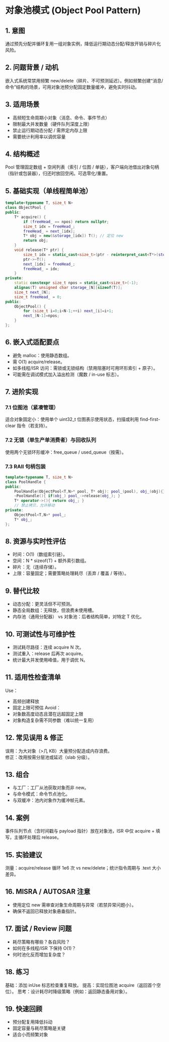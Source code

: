 # 对象池模式 (Object Pool Pattern)

## 1. 意图
通过预先分配并循环复用一组对象实例，降低运行期动态分配/释放开销与碎片化风险。

## 2. 问题背景 / 动机
嵌入式系统常禁用频繁 new/delete（碎片、不可预测延迟）。例如频繁创建“消息/命令”结构的场景，可用对象池预分配固定数量缓冲，避免实时抖动。

## 3. 适用场景
- 高频短生命周期小对象（消息、命令、事件节点）
- 限制最大并发数量（硬件队列深度上限）
- 禁止运行期动态分配 / 需界定内存上限
- 需要统计利用率以调优容量

## 4. 结构概述
Pool 管理固定数组 + 空闲列表（索引 / 位图 / 单链），客户端向池借出对象句柄（指针或包装器），归还时放回空闲。可选零化/重置。

## 5. 基础实现（单线程简单池）
```cpp
template<typename T, size_t N>
class ObjectPool {
public:
    T* acquire() {
        if (freeHead_ == npos) return nullptr;
        size_t idx = freeHead_;
        freeHead_ = next_[idx];
        T* obj = new(&storage_[idx]) T(); // 定位 new
        return obj;
    }
    void release(T* ptr) {
        size_t idx = static_cast<size_t>(ptr - reinterpret_cast<T*>(storage_));
        ptr->~T();
        next_[idx] = freeHead_;
        freeHead_ = idx;
    }
private:
    static constexpr size_t npos = static_cast<size_t>(-1);
    alignas(T) unsigned char storage_[N][sizeof(T)];
    size_t next_[N];
    size_t freeHead_ = 0;
public:
    ObjectPool() {
        for (size_t i=0;i<N-1;++i) next_[i]=i+1;
        next_[N-1]=npos;
    }
};
```

## 6. 嵌入式适配要点
- 避免 malloc：使用静态数组。
- 需 O(1) acquire/release。
- 如多线程/ISR 访问：需锁或无锁结构（禁用阻塞时可用环形索引 + 原子）。
- 可能需在调试模式加入溢出检测（魔数 / in-use 标志）。

## 7. 进阶实现
### 7.1 位图池（紧凑管理）
适合对象固定小：使用单个 uint32_t 位图表示使用状态，扫描或利用 find-first-clear 指令（若支持）。
### 7.2 无锁（单生产单消费者）与回收队列
使用两个无锁环形缓冲：free_queue / used_queue（按需）。

### 7.3 RAII 句柄包装
```cpp
template<typename T, size_t N>
class PoolHandle {
public:
    PoolHandle(ObjectPool<T,N>* pool, T* obj): pool_(pool), obj_(obj){}
    ~PoolHandle(){ if(obj_) pool_->release(obj_); }
    T* operator->(){ return obj_; }
    // 禁止拷贝，允许移动
private:
    ObjectPool<T,N>* pool_;
    T* obj_;
};
```

## 8. 资源与实时性评估
- 时间：O(1)（数组索引链）。
- 空间：N * sizeof(T) + 额外索引数组。
- 碎片：无（连续存储）。
- 上限：容量固定；需要策略处理耗尽（丢弃 / 覆盖 / 等待）。

## 9. 替代比较
- 动态分配：更灵活但不可预测。
- 静态全局数组：无释放，但浪费未使用槽。
- 内存池（通用分配器） vs 对象池：后者结构简单，对特定 T 优化。

## 10. 可测试性与可维护性
- 测试耗尽路径：连续 acquire N 次。
- 测试重入：release 后再次 acquire。
- 统计最大并发使用峰值，用于调优 N。

## 11. 适用性检查清单
Use：
- 高频创建释放
- 固定上限可预估
Avoid：
- 对象数高度动态且潜在远超固定上限
- 对象构造复杂需不同参数（难以统一复用）

## 12. 常见误用 & 修正
误用：为大对象（>几 KB）大量预分配造成内存浪费。  
修正：改用按需分层池或延迟（slab 分级）。

## 13. 组合
- 与工厂：工厂从池获取对象而非 new。
- 与命令模式：命令节点池化。
- 与双缓冲：池内对象作为缓冲帧元素。

## 14. 案例
事件队列节点（含时间戳与 payload 指针）放在对象池，ISR 中仅 acquire + 填写，主循环处理后 release。

## 15. 实验建议
测量：acquire/release 循环 1e6 次 vs new/delete；统计指令周期与 .text 大小差异。

## 16. MISRA / AUTOSAR 注意
- 使用定位 new 需审查对象生命周期与异常（若禁异常问题小）。
- 确保不返回已释放对象悬垂指针。

## 17. 面试 / Review 问题
- 耗尽策略有哪些？各自风险？
- 如何在多线程/ISR 下保持 O(1)？
- 何时池化反而增加复杂度？

## 18. 练习
基础：添加 inUse 标志检查重复释放。
提高：实现位图池 acquire（返回首个空位）。
思考：设计耗尽时降级策略（例如：返回静态备用对象）。

## 19. 快速回顾
- 预分配复用降低抖动
- 固定容量与耗尽策略是关键
- 适合小而频繁对象
